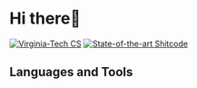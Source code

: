 # Hi there👋

[![Virginia-Tech CS](https://img.shields.io/badge/Virginia_Tech-CS-861F41)](https://github.com/Jerry-NotesHub/Virginia-Tech-Shields) [![State-of-the-art Shitcode](https://img.shields.io/static/v1?label=State-of-the-art&message=Shitcode&color=7B5804)](https://github.com/trekhleb/state-of-the-art-shitcode)

## Languages and Tools
